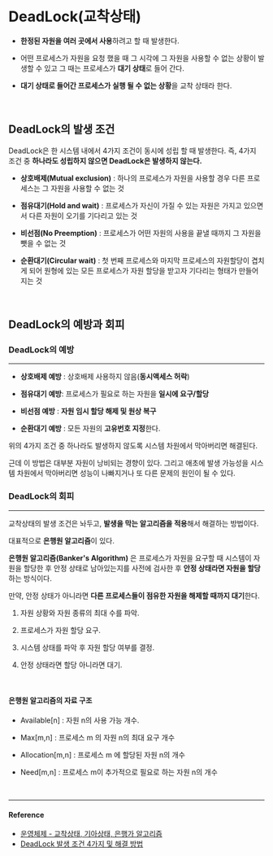 # DeadLock(교착상태)

- **한정된 자원을 여러 곳에서 사용**하려고 할 때 발생한다.

- 어떤 프로세스가 자원을 요청 했을 때 그 시각에 그 자원을 사용할 수 없는 상황이 발생할 수 있고 그 때는 프로세스가 **대기 상태**로 들어 간다.

- **대기 상태로 들어간 프로세스가 실행 될 수 없는 상황**을 교착 상태라 한다.

<br/>

## DeadLock의 발생 조건

DeadLock은 한 시스템 내에서 4가지 조건이 동시에 성립 할 때 발생한다. 즉, 4가지 조건 중 **하나라도 성립하지 않으면 DeadLock은 발생하지 않는다.**

- **상호배제(Mutual exclusion)** : 하나의 프로세스가 자원을 사용할 경우 다른 프로세스는 그 자원을 사용할 수 없는 것

- **점유대기(Hold and wait)** :  프로세스가 자신이 가질 수 있는 자원은 가지고 있으면서 다른 자원이 오기를 기다리고 있는 것

- **비선점(No Preemption)** : 프로세스가 어떤 자원의 사용을 끝낼 때까지 그 자원을 뺏을 수 없는 것

- **순환대기(Circular wait)** : 첫 번째 프로세스와 마지막 프로세스의 자원할당이 겹치게 되어 원형에 있는 모든 프로세스가 자원 할당을 받고자 기다리는 형태가 만들어지는 것

<br/>

## DeadLock의 예방과 회피

### DeadLock의 예방

---

- **상호배제 예방** : 상호배제 사용하지 않음(**동시액세스 허락**)

- **점유대기 예방**: 프로세스가 필요로 하는 자원을 **일시에 요구/할당**

- **비선점 예방** : **자원 임시 할당 해제 및 원상 복구**

- **순환대기 예방** : 모든 자원의 **고유번호 지정**한다.

위의 4가지 조건 중 하나라도 발생하지 않도록 시스템 차원에서 막아버리면 해결된다.

근데 이 방법은 대부분 자원이 낭비되는 경향이 있다. 그리고 애초에 발생 가능성을 시스템 차원에서 막아버리면 성능이 나빠지거나 또 다른 문제의 원인이 될 수 있다.

### DeadLock의 회피

---

교착상태의 발생 조건은 놔두고, **발생을 막는 알고리즘을 적용**해서 해결하는 방법이다.

대표적으로 **은행원 알고리즘**이 있다.

**은행원 알고리즘(Banker's Algorithm)** 은 프로세스가 자원을 요구할 때 시스템이 자원을 할당한 후 안정 상태로 남아있는지를 사전에 검사한 후 **안정 상태라면 자원을 할당**하는 방식이다.

만약, 안정 상태가 아니라면 **다른 프로세스들이 점유한 자원을 해제할 때까지 대기**한다.

1. 자원 상황와 자원 종류의 최대 수를 파악.

2. 프로세스가 자원 할당 요구.

3. 시스템 상태를 파악 후 자원 할당 여부를 결정.

4. 안정 상태라면 할당 아니라면 대기.

<br/>

#### 은행원 알고리즘의 자료 구조

- Available[n] : 자원 n의 사용 가능 개수.

- Max[m,n] : 프로세스 m 의 자원 n의 최대 요구 개수 

- Allocation[m,n] : 프로세스 m 에 할당된 자원 n의 개수

- Need[m,n] : 프로세스 m이 추가적으로 필요로 하는 자원 n의 개수

<br/>

---

#### Reference

- [운영체제 - 교착상태, 기아상태, 은행가 알고리즘](https://m.blog.naver.com/PostView.nhn?blogId=dong5053&logNo=220717510273&proxyReferer=https%3A%2F%2Fwww.google.com%2F)
- [DeadLock 발생 조건 4가지 및 해결 방법](https://blog.lael.be/post/1304)
